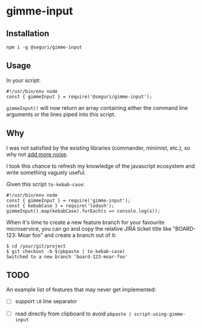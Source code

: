 # gimme-input

## Installation

    npm i -g @seguri/gimme-input

## Usage

In your script:

    #!/usr/bin/env node
    const { gimmeInput } = require('@seguri/gimme-input');

`gimmeInput()` will now return an array containing either the command line arguments or the lines piped into this script.

## Why

I was not satisfied by the existing libraries (commander, minimist, etc.), so why not [add more noise](https://xkcd.com/1579/).

I took this chance to refresh my knowledge of the javascript ecosystem and write something vaguely useful.

Given this script `to-kebab-case`:

    #!/usr/bin/env node
    const { gimmeInput } = require('gimme-input');
    const { kebabCase } = require('lodash');
    gimmeInput().map(kebabCase).forEach(s => console.log(s));

When it's time to create a new feature branch for your favourite microservice, you can go and copy the relative JIRA ticket title like "BOARD-123: Moar foo" and create a branch out of it:

    $ cd /your/git/project
    $ git checkout -b $(pbpaste | to-kebab-case)
    Switched to a new branch 'board-123-moar-foo'

## TODO

An example list of features that may never get implemented:

- [ ] support `\0` line separator
- [ ] read directly from clipboard to avoid `pbpaste | script-using-gimme-input`

